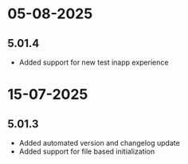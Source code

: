 # 05-08-2025

## 5.01.4

- Added support for new test inapp experience

# 15-07-2025

## 5.01.3

- Added automated version and changelog update
- Added support for file based initialization
